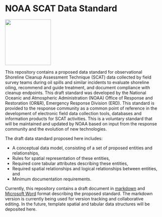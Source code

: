 # NOAA SCAT Data Standard

<img src="https://cloud.githubusercontent.com/assets/6370202/7496276/df14f7ca-f3d8-11e4-8086-d51a3754dff4.jpg" width="150">

This repository contains a proposed data standard for observational Shoreline Cleanup Assessment Technique (SCAT) data collected by field survey teams during oil spills and similar incidents to evaluate shoreline oiling, recommend and guide treatment, and document compliance with cleanup endpoints. This draft standard was developed by the National Oceanic and Atmospheric Administration (NOAA) Office of Response and Restoration (OR&R), Emergency Response Division (ERD). This standard is provided to the response community as a common point of reference in the development of electronic field data collection tools, databases and information products for SCAT activities. This is a voluntary standard that will be maintained and updated by NOAA based on input from the response community and the evolution of new technologies.

The draft data standard proposed here includes:

- A conceptual data model, consisting of a set of proposed entities and relationships,
- Rules for spatial representation of these entities,
- Required core tabular attributes describing these entities,
- Required spatial relationships and logical relationships between entities, and
- Minimum documentation requirements.

Currently, this repository contains a draft document in [markdown](https://github.com/researchplanninginc/NOAA-SCAT-Standard/blob/master/Draft%20SCAT%20Data%20Standard.md) and [Microsoft Word](https://github.com/researchplanninginc/NOAA-SCAT-Standard/blob/master/Draft%20SCAT%20Data%20Standard.docx?raw=true) format describing the proposed standard.  The markdown version is currently being used for version tracking and collaborative editing. In the future, template spatial and tabular data structures will be deposited here. 
